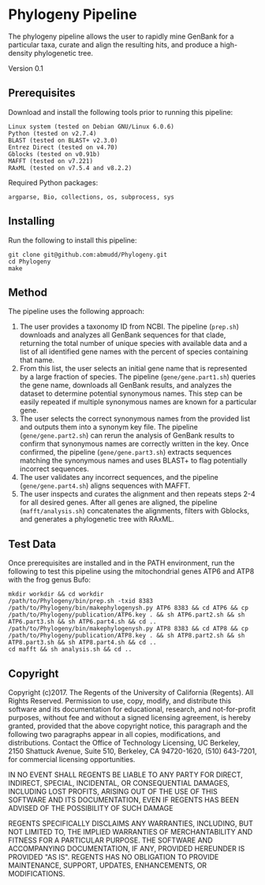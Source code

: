 # Phylogeny Pipeline

The phylogeny pipeline allows the user to rapidly mine GenBank for a particular taxa, curate and align the resulting hits, and produce a high-density phylogenetic tree.

Version 0.1


## Prerequisites

Download and install the following tools prior to running this pipeline:

```
Linux system (tested on Debian GNU/Linux 6.0.6)
Python (tested on v2.7.4)
BLAST (tested on BLAST+ v2.3.0)
Entrez Direct (tested on v4.70)
Gblocks (tested on v0.91b)
MAFFT (tested on v7.221)
RAxML (tested on v7.5.4 and v8.2.2)
```

Required Python packages:

```
argparse, Bio, collections, os, subprocess, sys
```

## Installing

Run the following to install this pipeline:

```
git clone git@github.com:abmudd/Phylogeny.git
cd Phylogeny
make
```

## Method

The pipeline uses the following approach:

1.	The user provides a taxonomy ID from NCBI. The pipeline (```prep.sh```) downloads and analyzes all GenBank sequences for that clade, returning the total number of unique species with available data and a list of all identified gene names with the percent of species containing that name.
2.	From this list, the user selects an initial gene name that is represented by a large fraction of species. The pipeline (```gene/gene.part1.sh```) queries the gene name, downloads all GenBank results, and analyzes the dataset to determine potential synonymous names. This step can be easily repeated if multiple synonymous names are known for a particular gene.
3.	The user selects the correct synonymous names from the provided list and outputs them into a synonym key file. The pipeline (```gene/gene.part2.sh```) can rerun the analysis of GenBank results to confirm that synonymous names are correctly written in the key. Once confirmed, the pipeline (```gene/gene.part3.sh```) extracts sequences matching the synonymous names and uses BLAST+ to flag potentially incorrect sequences.
4.	The user validates any incorrect sequences, and the pipeline (```gene/gene.part4.sh```) aligns sequences with MAFFT.
5.	The user inspects and curates the alignment and then repeats steps 2-4 for all desired genes. After all genes are aligned, the pipeline (```mafft/analysis.sh```) concatenates the alignments, filters with Gblocks, and generates a phylogenetic tree with RAxML.

## Test Data

Once prerequisites are installed and in the PATH environment, run the following to test this pipeline using the mitochondrial genes ATP6 and ATP8 with the frog genus Bufo:

```
mkdir workdir && cd workdir
/path/to/Phylogeny/bin/prep.sh -txid 8383
/path/to/Phylogeny/bin/makephylogenysh.py ATP6 8383 && cd ATP6 && cp /path/to/Phylogeny/publication/ATP6.key . && sh ATP6.part2.sh && sh ATP6.part3.sh && sh ATP6.part4.sh && cd ..
/path/to/Phylogeny/bin/makephylogenysh.py ATP8 8383 && cd ATP8 && cp /path/to/Phylogeny/publication/ATP8.key . && sh ATP8.part2.sh && sh ATP8.part3.sh && sh ATP8.part4.sh && cd ..
cd mafft && sh analysis.sh && cd ..
```

## Copyright

Copyright (c)2017. The Regents of the University of California (Regents). All Rights Reserved. Permission to use, copy, modify, and distribute this software and its documentation for educational, research, and not-for-profit purposes, without fee and without a signed licensing agreement, is hereby granted, provided that the above copyright notice, this paragraph and the following two paragraphs appear in all copies, modifications, and distributions. Contact the Office of Technology Licensing, UC Berkeley, 2150 Shattuck Avenue, Suite 510, Berkeley, CA 94720-1620, (510) 643-7201, for commercial licensing opportunities.

IN NO EVENT SHALL REGENTS BE LIABLE TO ANY PARTY FOR DIRECT, INDIRECT, SPECIAL, INCIDENTAL, OR CONSEQUENTIAL DAMAGES, INCLUDING LOST PROFITS, ARISING OUT OF THE USE OF THIS SOFTWARE AND ITS DOCUMENTATION, EVEN IF REGENTS HAS BEEN ADVISED OF THE POSSIBILITY OF SUCH DAMAGE

REGENTS SPECIFICALLY DISCLAIMS ANY WARRANTIES, INCLUDING, BUT NOT LIMITED TO, THE IMPLIED WARRANTIES OF MERCHANTABILITY AND FITNESS FOR A PARTICULAR PURPOSE. THE SOFTWARE AND ACCOMPANYING DOCUMENTATION, IF ANY, PROVIDED HEREUNDER IS PROVIDED "AS IS". REGENTS HAS NO OBLIGATION TO PROVIDE MAINTENANCE, SUPPORT, UPDATES, ENHANCEMENTS, OR MODIFICATIONS.
